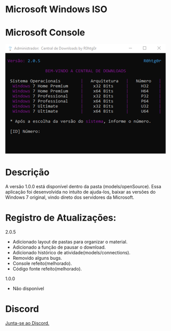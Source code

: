 # Microsoft Windows ISO


# Microsoft Console
<img src="images/delete.png"></img>

# Descrição
A versão 1.0.0 está disponível dentro da pasta (models/openSource).
Essa aplicação foi desenvolvida no intuito de ajuda-los, baixar as versões do Windows 7 original, vindo direto dos servidores da Microsoft.


# Registro de Atualizações:
2.0.5
  * Adicionado layout de pastas para organizar o material.
  * Adicionado a função de pausar o download.
  * Adicionado histórico de atividade(models/connections).
  * Removido alguns bugs.
  * Console refeito(melhorado).
  * Código fonte refeito(melhorado).
  
1.0.0
  * Não disponível
  
# Discord
<a href="https://discord.gg/CHsnjZB3Ec">Junta-se ao Discord.</a>
 
